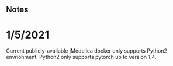 ## Notes

# 1/5/2021
Current publicly-available jModelica docker only supports Python2 envrionment.
Python2 only supports pytorch up to version 1.4.
